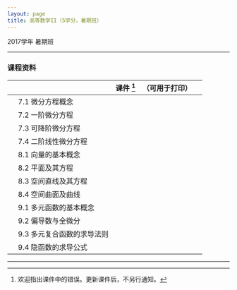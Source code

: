 ```yaml
---
layout: page
title: 高等数学II（5学分，暑期班）
---
```



<p class="message">
  2017学年 暑期班
</p>

---


### 课程资料

|        |        | 课件 [^rmk1] | （可用于打印） | |
|:--------:|:--------|:------:|:------:|:------:|
|  | 7.1 微分方程概念 |  <a href="lectures/07_a_微分方程概念_2017_s.pdf" target="_blank"><i class="fa fa-file-pdf-o" aria-hidden="true"></i></a>    | <a href="lectures/07_a_微分方程概念_2017_s_p.pdf" target="_blank"><i class="fa fa-file-pdf-o" aria-hidden="true"></i></a> | |
|  | 7.2 一阶微分方程 |  <a href="lectures/07_b_一阶微分方程_2017_s.pdf" target="_blank"><i class="fa fa-file-pdf-o" aria-hidden="true"></i></a>    | <a href="lectures/07_b_一阶微分方程_2017_s_p.pdf" target="_blank"><i class="fa fa-file-pdf-o" aria-hidden="true"></i></a> | |
|  | 7.3 可降阶微分方程 | <a href="lectures/07_c_可降阶微分方程_2017_s.pdf" target="_blank"><i class="fa fa-file-pdf-o" aria-hidden="true"></i></a>    |   <a href="lectures/07_c_可降阶微分方程_2017_s_p.pdf" target="_blank"><i class="fa fa-file-pdf-o" aria-hidden="true"></i></a>   | |
|  | 7.4 二阶线性微分方程 | <a href="lectures/07_d_二阶线性微分方程_2017_s.pdf" target="_blank"><i class="fa fa-file-pdf-o" aria-hidden="true"></i></a>    |  <a href="lectures/07_d_二阶线性微分方程_2017_s_p.pdf" target="_blank"><i class="fa fa-file-pdf-o" aria-hidden="true"></i></a>     | |
|  | 8.1 向量的基本概念 | <a href="lectures/08_a_向量的基本概念_2017_s.pdf" target="_blank"><i class="fa fa-file-pdf-o" aria-hidden="true"></i></a>    |    <a href="lectures/08_a_向量的基本概念_2017_s_p.pdf" target="_blank"><i class="fa fa-file-pdf-o" aria-hidden="true"></i></a>   | |
|  | 8.2 平面及其方程 | <a href="lectures/08_b_平面及其方程_2017_s.pdf" target="_blank"><i class="fa fa-file-pdf-o" aria-hidden="true"></i></a>    |  <a href="lectures/08_b_平面及其方程_2017_s_p.pdf" target="_blank"><i class="fa fa-file-pdf-o" aria-hidden="true"></i></a>     | |
|  | 8.3 空间直线及其方程 | <a href="lectures/08_c_空间直线及其方程_2017_s.pdf" target="_blank"><i class="fa fa-file-pdf-o" aria-hidden="true"></i></a>    |   <a href="lectures/08_c_空间直线及其方程_2017_s_p.pdf" target="_blank"><i class="fa fa-file-pdf-o" aria-hidden="true"></i></a>    | |
|  | 8.4 空间曲面及曲线 | <a href="lectures/08_d_空间曲面及曲线_2017_s.pdf" target="_blank"><i class="fa fa-file-pdf-o" aria-hidden="true"></i></a>    |  <a href="lectures/08_d_空间曲面及曲线_2017_s_p.pdf" target="_blank"><i class="fa fa-file-pdf-o" aria-hidden="true"></i></a>     | |
|  | 9.1 多元函数的基本概念 | <a href="lectures/09_a_多元函数的基本概念_2017_s.pdf" target="_blank"><i class="fa fa-file-pdf-o" aria-hidden="true"></i></a>    |       | |
|  | 9.2 偏导数与全微分 | <a href="lectures/09_b_偏导数与全微分_2017_s.pdf" target="_blank"><i class="fa fa-file-pdf-o" aria-hidden="true"></i></a>    |       | |
|  | 9.3 多元复合函数的求导法则 | <a href="lectures/09_c_多元复合函数的求导法则_2017_s.pdf" target="_blank"><i class="fa fa-file-pdf-o" aria-hidden="true"></i></a>    |       | |
|  | 9.4 隐函数的求导公式 | <a href="lectures/09_d_隐函数的求导公式_2017_s.pdf" target="_blank"><i class="fa fa-file-pdf-o" aria-hidden="true"></i></a>    |       | |


[^rmk1]: 欢迎指出课件中的错误。更新课件后，不另行通知。



---